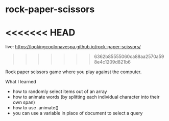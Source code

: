 # rock-paper-scissors

# <<<<<<< HEAD

live: https://lookingcoolonavespa.github.io/rock-paper-scissors/

> > > > > > > 6362b85555060ca88aa2570a598e4c1209d821b6

Rock paper scissors game where you play against the computer.

What I learned

- how to randomly select items out of an array
- how to animate words (by splitting each individual character into their own span)
- how to use .animate()
- you can use a variable in place of document to select a query
